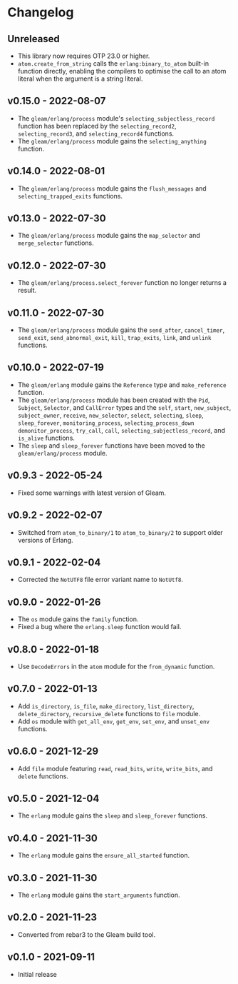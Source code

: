 # Changelog

## Unreleased

- This library now requires OTP 23.0 or higher.
- `atom.create_from_string` calls the `erlang:binary_to_atom` built-in function
  directly, enabling the compilers to optimise the call to an atom literal when
  the argument is a string literal.

## v0.15.0 - 2022-08-07

- The `gleam/erlang/process` module's `selecting_subjectless_record` function
  has been replaced by the `selecting_record2`, `selecting_record3`, and
  `selecting_record4` functions.
- The `gleam/erlang/process` module gains the `selecting_anything` function.

## v0.14.0 - 2022-08-01

- The `gleam/erlang/process` module gains the `flush_messages` and
  `selecting_trapped_exits` functions.

## v0.13.0 - 2022-07-30

- The `gleam/erlang/process` module gains the `map_selector` and
  `merge_selector` functions.

## v0.12.0 - 2022-07-30

- The `gleam/erlang/process.select_forever` function no longer returns a result.

## v0.11.0 - 2022-07-30

- The `gleam/erlang/process` module gains the `send_after`, `cancel_timer`,
  `send_exit`, `send_abnormal_exit`, `kill`, `trap_exits`, `link`, and `unlink`
  functions.

## v0.10.0 - 2022-07-19

- The `gleam/erlang` module gains the `Reference` type and `make_reference`
  function.
- The `gleam/erlang/process` module has been created with the `Pid`, `Subject`,
  `Selector`, and `CallError` types and the `self`, `start`, `new_subject`,
  `subject_owner`, `receive`, `new_selector`, `select`, `selecting`, `sleep`,
  `sleep_forever`, `monitoring_process`, `selecting_process_down`
  `demonitor_process`, `try_call`, `call`, `selecting_subjectless_record`, and
  `is_alive` functions.
- The `sleep` and `sleep_forever` functions have been moved to the
  `gleam/erlang/process` module.

## v0.9.3 - 2022-05-24

- Fixed some warnings with latest version of Gleam.

## v0.9.2 - 2022-02-07

- Switched from `atom_to_binary/1` to `atom_to_binary/2` to support older
  versions of Erlang.

## v0.9.1 - 2022-02-04

- Corrected the `NotUTF8` file error variant name to `NotUtf8`.

## v0.9.0 - 2022-01-26

- The `os` module gains the `family` function.
- Fixed a bug where the `erlang.sleep` function would fail.

## v0.8.0 - 2022-01-18

- Use `DecodeErrors` in the `atom` module for the `from_dynamic` function.

## v0.7.0 - 2022-01-13

- Add `is_directory`, `is_file`, `make_directory`, `list_directory`,
  `delete_directory`, `recursive_delete` functions to `file` module.
- Add `os` module with `get_all_env`, `get_env`, `set_env`, and `unset_env`
  functions.

## v0.6.0 - 2021-12-29

- Add `file` module featuring `read`, `read_bits`, `write`, `write_bits`, and
  `delete` functions.

## v0.5.0 - 2021-12-04

- The `erlang` module gains the `sleep` and `sleep_forever` functions.

## v0.4.0 - 2021-11-30

- The `erlang` module gains the `ensure_all_started` function.

## v0.3.0 - 2021-11-30

- The `erlang` module gains the `start_arguments` function.

## v0.2.0 - 2021-11-23

- Converted from rebar3 to the Gleam build tool.

## v0.1.0 - 2021-09-11

- Initial release
